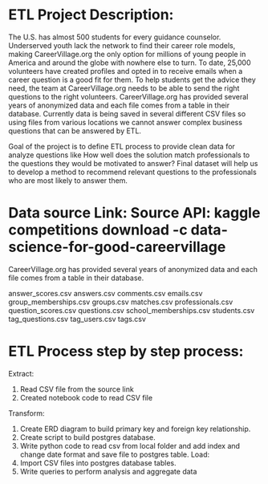 # ETL Project Description:

The U.S. has almost 500 students for every guidance counselor. Underserved youth lack the network to find their career role models, making CareerVillage.org the only option for millions of young people in America and around the globe with nowhere else to turn. To date, 25,000 volunteers have created profiles and opted in to receive emails when a career question is a good fit for them. To help students get the advice they need, the team at CareerVillage.org needs to be able to send the right questions to the right volunteers. CareerVillage.org has provided several years of anonymized data and each file comes from a table in their database. Currently data is being saved in several different CSV files so using files from various locations we cannot answer complex business questions that can be answered by ETL.

Goal of the project is to define ETL process to provide clean data for analyze questions like How well does the solution match professionals to the questions they would be motivated to answer? Final dataset will help us to develop a method to recommend relevant questions to the professionals who are most likely to answer them.


# Data source Link: Source API: kaggle competitions download -c data-science-for-good-careervillage
 
 CareerVillage.org has provided several years of anonymized data and each file comes from a table in their database.

 answer_scores.csv
 answers.csv
 comments.csv
 emails.csv
 group_memberships.csv
 groups.csv
 matches.csv
 professionals.csv
 question_scores.csv
 questions.csv
 school_memberships.csv
 students.csv
 tag_questions.csv
 tag_users.csv
 tags.csv

# ETL Process step by step process:

Extract:
1.	Read CSV file from the source link
2.	Created notebook code to read CSV file

Transform:
1.	Create ERD diagram to build primary key and foreign key relationship.
2.	Create script to build postgres database.
3.	Write python code to read csv from local folder and add index and change date format and save file to      postgres table. 
Load:
1.	Import CSV files into postgres database tables.
2.	Write queries to perform analysis and aggregate data







